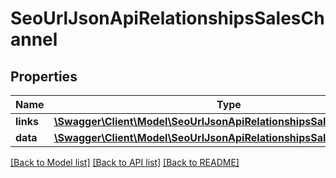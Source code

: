 # SeoUrlJsonApiRelationshipsSalesChannel

## Properties
Name | Type | Description | Notes
------------ | ------------- | ------------- | -------------
**links** | [**\Swagger\Client\Model\SeoUrlJsonApiRelationshipsSalesChannelLinks**](SeoUrlJsonApiRelationshipsSalesChannelLinks.md) |  | [optional] 
**data** | [**\Swagger\Client\Model\SeoUrlJsonApiRelationshipsSalesChannelData**](SeoUrlJsonApiRelationshipsSalesChannelData.md) |  | [optional] 

[[Back to Model list]](../../README.md#documentation-for-models) [[Back to API list]](../../README.md#documentation-for-api-endpoints) [[Back to README]](../../README.md)

